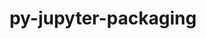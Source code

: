 ---
title: "py-jupyter-packaging"
layout: cache
categories: [package, develop-2023-12-03]
meta: {"versions": ["0.12.0"], "compilers": ["gcc@=11.1.0", "gcc@=11.4.0", "gcc@=9.4.0", "oneapi@=2023.2.0"], "oss": ["ubuntu20.04"], "platforms": ["linux"], "targets": ["neoverse_v1", "ppc64le", "x86_64_v3"], "stacks": ["data-vis-sdk", "e4s", "e4s-neoverse_v1", "e4s-oneapi", "e4s-power", "root"], "num_specs": 12, "num_specs_by_stack": {"e4s-neoverse_v1": 2, "root": 12, "e4s-power": 2, "data-vis-sdk": 2, "e4s": 3, "e4s-oneapi": 3}}
spec_details: [{"hash": "kl4wbvu4molfkbejd5f73cp76mh7izjk", "compiler": "gcc@=11.4.0", "versions": ["0.12.0"], "os": "ubuntu20.04", "platform": "linux", "target": "neoverse_v1", "variants": ["build_system=python_pip"], "stacks": ["e4s-neoverse_v1", "root"], "size": "-", "tarball": "https://binaries.spack.io/releases/develop-2023-12-03/build_cache/linux-ubuntu20.04-neoverse_v1/gcc-11.4.0/py-jupyter-packaging-0.12.0/linux-ubuntu20.04-neoverse_v1-gcc-11.4.0-py-jupyter-packaging-0.12.0-kl4wbvu4molfkbejd5f73cp76mh7izjk.spack"}, {"hash": "s7i4bbjeobu3oe5kb4xiptn2tgmyjixa", "compiler": "gcc@=11.4.0", "versions": ["0.12.0"], "os": "ubuntu20.04", "platform": "linux", "target": "neoverse_v1", "variants": ["build_system=python_pip"], "stacks": ["e4s-neoverse_v1", "root"], "size": "-", "tarball": "https://binaries.spack.io/releases/develop-2023-12-03/build_cache/linux-ubuntu20.04-neoverse_v1/gcc-11.4.0/py-jupyter-packaging-0.12.0/linux-ubuntu20.04-neoverse_v1-gcc-11.4.0-py-jupyter-packaging-0.12.0-s7i4bbjeobu3oe5kb4xiptn2tgmyjixa.spack"}, {"hash": "7vzen4mj4wk7324knby73er4zguviuz4", "compiler": "gcc@=9.4.0", "versions": ["0.12.0"], "os": "ubuntu20.04", "platform": "linux", "target": "ppc64le", "variants": ["build_system=python_pip"], "stacks": ["root", "e4s-power"], "size": "-", "tarball": "https://binaries.spack.io/releases/develop-2023-12-03/build_cache/linux-ubuntu20.04-ppc64le/gcc-9.4.0/py-jupyter-packaging-0.12.0/linux-ubuntu20.04-ppc64le-gcc-9.4.0-py-jupyter-packaging-0.12.0-7vzen4mj4wk7324knby73er4zguviuz4.spack"}, {"hash": "n5lmvfxxy4xyvqhvw2l32cgdplrtuhvf", "compiler": "gcc@=9.4.0", "versions": ["0.12.0"], "os": "ubuntu20.04", "platform": "linux", "target": "ppc64le", "variants": ["build_system=python_pip"], "stacks": ["root", "e4s-power"], "size": "-", "tarball": "https://binaries.spack.io/releases/develop-2023-12-03/build_cache/linux-ubuntu20.04-ppc64le/gcc-9.4.0/py-jupyter-packaging-0.12.0/linux-ubuntu20.04-ppc64le-gcc-9.4.0-py-jupyter-packaging-0.12.0-n5lmvfxxy4xyvqhvw2l32cgdplrtuhvf.spack"}, {"hash": "5aeq4twcji7maxb6z2rhchixk7mhaqrl", "compiler": "gcc@=11.1.0", "versions": ["0.12.0"], "os": "ubuntu20.04", "platform": "linux", "target": "x86_64_v3", "variants": ["build_system=python_pip"], "stacks": ["data-vis-sdk", "root"], "size": "-", "tarball": "https://binaries.spack.io/releases/develop-2023-12-03/build_cache/linux-ubuntu20.04-x86_64_v3/gcc-11.1.0/py-jupyter-packaging-0.12.0/linux-ubuntu20.04-x86_64_v3-gcc-11.1.0-py-jupyter-packaging-0.12.0-5aeq4twcji7maxb6z2rhchixk7mhaqrl.spack"}, {"hash": "hcg77khefpiwl2fx6b7m2bi3we7gdk54", "compiler": "gcc@=11.1.0", "versions": ["0.12.0"], "os": "ubuntu20.04", "platform": "linux", "target": "x86_64_v3", "variants": ["build_system=python_pip"], "stacks": ["data-vis-sdk", "root"], "size": "-", "tarball": "https://binaries.spack.io/releases/develop-2023-12-03/build_cache/linux-ubuntu20.04-x86_64_v3/gcc-11.1.0/py-jupyter-packaging-0.12.0/linux-ubuntu20.04-x86_64_v3-gcc-11.1.0-py-jupyter-packaging-0.12.0-hcg77khefpiwl2fx6b7m2bi3we7gdk54.spack"}, {"hash": "wn4f6zfiqem7efwongenwojm35pgagoa", "compiler": "gcc@=11.4.0", "versions": ["0.12.0"], "os": "ubuntu20.04", "platform": "linux", "target": "x86_64_v3", "variants": ["build_system=python_pip"], "stacks": ["root", "e4s"], "size": "-", "tarball": "https://binaries.spack.io/releases/develop-2023-12-03/build_cache/linux-ubuntu20.04-x86_64_v3/gcc-11.4.0/py-jupyter-packaging-0.12.0/linux-ubuntu20.04-x86_64_v3-gcc-11.4.0-py-jupyter-packaging-0.12.0-wn4f6zfiqem7efwongenwojm35pgagoa.spack"}, {"hash": "ia4xxsyw746wui5p62u3iexro2w6zwp6", "compiler": "gcc@=11.4.0", "versions": ["0.12.0"], "os": "ubuntu20.04", "platform": "linux", "target": "x86_64_v3", "variants": ["build_system=python_pip"], "stacks": ["root", "e4s"], "size": "-", "tarball": "https://binaries.spack.io/releases/develop-2023-12-03/build_cache/linux-ubuntu20.04-x86_64_v3/gcc-11.4.0/py-jupyter-packaging-0.12.0/linux-ubuntu20.04-x86_64_v3-gcc-11.4.0-py-jupyter-packaging-0.12.0-ia4xxsyw746wui5p62u3iexro2w6zwp6.spack"}, {"hash": "3mlmjs2mqtuse3qmsd3t2osjbwxsr7bq", "compiler": "gcc@=11.4.0", "versions": ["0.12.0"], "os": "ubuntu20.04", "platform": "linux", "target": "x86_64_v3", "variants": ["build_system=python_pip"], "stacks": ["root", "e4s"], "size": "-", "tarball": "https://binaries.spack.io/releases/develop-2023-12-03/build_cache/linux-ubuntu20.04-x86_64_v3/gcc-11.4.0/py-jupyter-packaging-0.12.0/linux-ubuntu20.04-x86_64_v3-gcc-11.4.0-py-jupyter-packaging-0.12.0-3mlmjs2mqtuse3qmsd3t2osjbwxsr7bq.spack"}, {"hash": "hoa4dorgrniib4nttxefjww3ejfxmmae", "compiler": "oneapi@=2023.2.0", "versions": ["0.12.0"], "os": "ubuntu20.04", "platform": "linux", "target": "x86_64_v3", "variants": ["build_system=python_pip"], "stacks": ["e4s-oneapi", "root"], "size": "-", "tarball": "https://binaries.spack.io/releases/develop-2023-12-03/build_cache/linux-ubuntu20.04-x86_64_v3/oneapi-2023.2.0/py-jupyter-packaging-0.12.0/linux-ubuntu20.04-x86_64_v3-oneapi-2023.2.0-py-jupyter-packaging-0.12.0-hoa4dorgrniib4nttxefjww3ejfxmmae.spack"}, {"hash": "n4nrtbtonfesq46cw7stktptxweyxq5i", "compiler": "oneapi@=2023.2.0", "versions": ["0.12.0"], "os": "ubuntu20.04", "platform": "linux", "target": "x86_64_v3", "variants": ["build_system=python_pip"], "stacks": ["e4s-oneapi", "root"], "size": "-", "tarball": "https://binaries.spack.io/releases/develop-2023-12-03/build_cache/linux-ubuntu20.04-x86_64_v3/oneapi-2023.2.0/py-jupyter-packaging-0.12.0/linux-ubuntu20.04-x86_64_v3-oneapi-2023.2.0-py-jupyter-packaging-0.12.0-n4nrtbtonfesq46cw7stktptxweyxq5i.spack"}, {"hash": "krzm72qhtydi7ipaqq2egdoxacdbsdyi", "compiler": "oneapi@=2023.2.0", "versions": ["0.12.0"], "os": "ubuntu20.04", "platform": "linux", "target": "x86_64_v3", "variants": ["build_system=python_pip"], "stacks": ["e4s-oneapi", "root"], "size": "-", "tarball": "https://binaries.spack.io/releases/develop-2023-12-03/build_cache/linux-ubuntu20.04-x86_64_v3/oneapi-2023.2.0/py-jupyter-packaging-0.12.0/linux-ubuntu20.04-x86_64_v3-oneapi-2023.2.0-py-jupyter-packaging-0.12.0-krzm72qhtydi7ipaqq2egdoxacdbsdyi.spack"}]
---